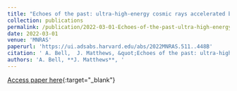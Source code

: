 ```yaml
---
title: "Echoes of the past: ultra-high-energy cosmic rays accelerated by radio galaxies, scattered by starburst galaxies"
collection: publications
permalink: /publication/2022-03-01-Echoes-of-the-past-ultra-high-energy-cosmic-rays-accelerated-by-radio-galaxies-scattered-by-starburst-galaxies
date: 2022-03-01
venue: 'MNRAS'
paperurl: 'https://ui.adsabs.harvard.edu/abs/2022MNRAS.511..448B'
citation: ' A. Bell,  J. Matthews, &quot;Echoes of the past: ultra-high-energy cosmic rays accelerated by radio galaxies, scattered by starburst galaxies.&quot; MNRAS, 2022.'
authors: 'A. Bell, **J. Matthews**, '
---
```

[Access paper here](https://ui.adsabs.harvard.edu/abs/2022MNRAS.511..448B){:target="_blank"}
